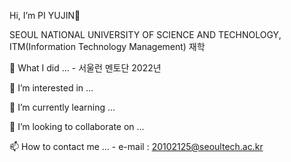 Hi, I’m PI YUJIN👋

SEOUL NATIONAL UNIVERSITY OF SCIENCE AND TECHNOLOGY, ITM(Information Technology Management) 재학

📔 What I did ...
    - 서울런 멘토단 2022년 

👀 I’m interested in ...



🌱 I’m currently learning ...

💞️ I’m looking to collaborate on ...

📫 How to contact me ...
    - e-mail : 20102125@seoultech.ac.kr

<!---
PIYUJIN/PIYUJIN is a ✨ special ✨ repository because its `README.md` (this file) appears on your GitHub profile.
You can click the Preview link to take a look at your changes.
--->

